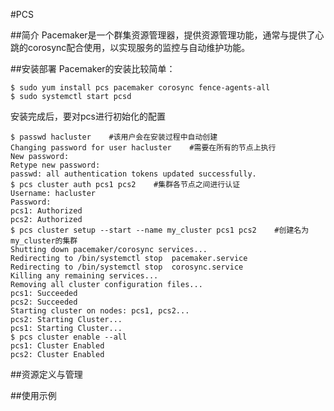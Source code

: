 #PCS

##简介
Pacemaker是一个群集资源管理器，提供资源管理功能，通常与提供了心跳的corosync配合使用，以实现服务的监控与自动维护功能。

##安装部署
Pacemaker的安装比较简单：
```shell
$ sudo yum install pcs pacemaker corosync fence-agents-all
$ sudo systemctl start pcsd
```
安装完成后，要对pcs进行初始化的配置
```shell
$ passwd hacluster    #该用户会在安装过程中自动创建
Changing password for user hacluster    #需要在所有的节点上执行
New password:
Retype new password:
passwd: all authentication tokens updated successfully.
$ pcs cluster auth pcs1 pcs2    #集群各节点之间进行认证
Username: hacluster
Password: 
pcs1: Authorized
pcs2: Authorized
$ pcs cluster setup --start --name my_cluster pcs1 pcs2    #创建名为my_cluster的集群
Shutting down pacemaker/corosync services...
Redirecting to /bin/systemctl stop  pacemaker.service
Redirecting to /bin/systemctl stop  corosync.service
Killing any remaining services...
Removing all cluster configuration files...
pcs1: Succeeded
pcs2: Succeeded
Starting cluster on nodes: pcs1, pcs2...
pcs2: Starting Cluster...
pcs1: Starting Cluster...
$ pcs cluster enable --all
pcs1: Cluster Enabled
pcs2: Cluster Enabled

```

##资源定义与管理

##使用示例
